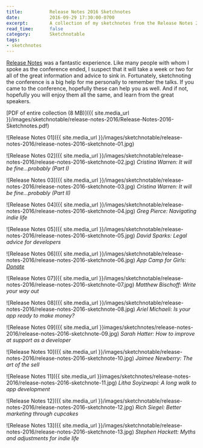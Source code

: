 ```yaml
---
title:          Release Notes 2016 Sketchnotes
date:           2016-09-29 17:30:00-0700
excerpt:        A collection of my sketchnotes from the Release Notes 2016 conference
read_time:      false
category:       Sketchnotable
tags:
- sketchnotes
---
```


[Release Notes](https://releasenotes.tv/conference) was a fantastic experience. Like many people with whom I spoke as the conference ended, I suspect that it will take a week or two for all of the great information and advice to sink in. Fortunately, sketchnoting the conference is a big help for me personally to remember the talks. If you came to the conference, hopefully these can help you as well. And if not, hopefully you will enjoy them all the same, and learn from the great speakers.

[PDF of entire collection (8 MB)]({{ site.media_url }}/images/sketchnotable/release-notes-2016/Release-Notes-2016-Sketchnotes.pdf)

![Release Notes 01]({{ site.media_url }}/images/sketchnotable/release-notes-2016/release-notes-2016-sketchnote-01.jpg)

![Release Notes 02]({{ site.media_url }}/images/sketchnotable/release-notes-2016/release-notes-2016-sketchnote-02.jpg)
_Cristina Warren: It will be fine...probably (Part I)_

![Release Notes 03]({{ site.media_url }}/images/sketchnotable/release-notes-2016/release-notes-2016-sketchnote-03.jpg)
_Cristina Warren: It will be fine...probably (Part II)_

![Release Notes 04]({{ site.media_url }}/images/sketchnotable/release-notes-2016/release-notes-2016-sketchnote-04.jpg)
_Greg Pierce: Navigating indie life_

![Release Notes 05]({{ site.media_url }}/images/sketchnotable/release-notes-2016/release-notes-2016-sketchnote-05.jpg)
_David Sparks: Legal advice for developers_

![Release Notes 06]({{ site.media_url }}/images/sketchnotable/release-notes-2016/release-notes-2016-sketchnote-06.jpg)
_App Camp for Girls: [Donate](https://releasenotes.tv/appcamp4girls)_

![Release Notes 07]({{ site.media_url }}/images/sketchnotable/release-notes-2016/release-notes-2016-sketchnote-07.jpg)
_Matthew Bischoff: Write your way out_

![Release Notes 08]({{ site.media_url }}/images/sketchnotable/release-notes-2016/release-notes-2016-sketchnote-08.jpg)
_Ariel Michaeli: Is your app ready to make money?_

![Release Notes 09]({{ site.media_url }}images/sketchnotes/release-notes-2016/release-notes-2016-sketchnote-09.jpg)
_Sarah Hatter: How to improve at support as a developer_

![Release Notes 10]({{ site.media_url }}/images/sketchnotable/release-notes-2016/release-notes-2016-sketchnote-10.jpg)
_Jaimee Newberry: The art of the sell_

![Release Notes 11]({{ site.media_url }}images/sketchnotes/release-notes-2016/release-notes-2016-sketchnote-11.jpg)
_Litha Soyizwapi: A long walk to app development_

![Release Notes 12]({{ site.media_url }}/images/sketchnotable/release-notes-2016/release-notes-2016-sketchnote-12.jpg)
_Rich Siegel: Better marketing through cupcakes_

![Release Notes 13]({{ site.media_url }}/images/sketchnotable/release-notes-2016/release-notes-2016-sketchnote-13.jpg)
_Stephen Hackett: Myths and adjustments for indie life_
